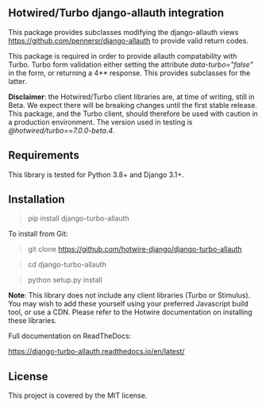 ## Hotwired/Turbo django-allauth integration

This package provides subclasses modifying the django-allauth views https://github.com/pennersr/django-allauth to provide valid return codes.

This package is required in order to provide allauth compatability with Turbo. Turbo form validation either setting the attribute *data-turbo="false"* in the form, or returning a 4** response. This provides subclasses for the latter.

**Disclaimer**: the Hotwired/Turbo client libraries are, at time of writing, still in Beta. We expect there will be breaking changes until the first stable release. This package, and the Turbo client, should therefore be used with caution in a production environment. The version used in testing is *@hotwired/turbo==7.0.0-beta.4*.

## Requirements

This library is tested for Python 3.8+ and Django 3.1+.

## Installation

> pip install django-turbo-allauth

To install from Git:

> git clone https://github.com/hotwire-django/django-turbo-allauth

> cd django-turbo-allauth

> python setup.py install

**Note**: This library does not include any client libraries (Turbo or Stimulus). You may wish to add these yourself using your preferred Javascript build tool, or use a CDN. Please refer to the Hotwire documentation on installing these libraries.

Full documentation on ReadTheDocs:

https://django-turbo-allauth.readthedocs.io/en/latest/


## License

This project is covered by the MIT license.



